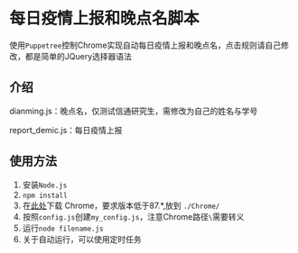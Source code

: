 # 每日疫情上报和晚点名脚本

使用`Puppetree`控制Chrome实现自动每日疫情上报和晚点名，点击规则请自己修改，都是简单的JQuery选择器语法

## 介绍

dianming.js：晚点名，仅测试信通研究生，需修改为自己的姓名与学号

report_demic.js：每日疫情上报


## 使用方法
1. 安装`Node.js`
2. `npm install`
3. 在[此处](https://npm.taobao.org/mirrors/chromium-browser-snapshots/Win_x64/)下载 Chrome，要求版本低于87.*,放到 `./Chrome/`
4. 按照`config.js`创建`my_config.js`，注意Chrome路径`\`需要转义
5. 运行`node filename.js`
6. 关于自动运行，可以使用定时任务
